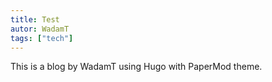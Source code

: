 ```yaml
---
title: Test
autor: WadamT
tags: ["tech"]
---
```


This is a blog by WadamT using Hugo with PaperMod theme.
